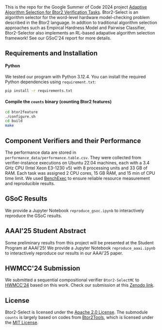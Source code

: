 This is the repo for the Google Summer of Code 2024 project [Adaptive Algorithm Selection for Btor2 Verification Tasks](https://summerofcode.withgoogle.com/programs/2024/projects/FGmF8gS3). Btor2-Select is an algorithm selector for the word-level hardware model-checking problem described in the Btor2 language. In addtion to traditional algorithm selection approaches such as Empircal Hardness Model and Pairwise Classifier, Btor2-Selector also implements an RL-based adapative algorithm selection framework! See our GSoC'24 report for more details. 

## Requirements and Installation

#### Python
We tested our program with Python 3.12.4. You can install the required Python dependencies using `requirement.txt`:
```bash
pip install -r requirements.txt
```

#### Compile the `counts` binary (counting Btor2 features)
```bash
cd btor2feature
./configure.sh
cd build
make
```

## Component Verifiers and their Performance

The performance data are stored in `performance_data/performance.table.csv`. They were collected from verifier-instance executions on Ubuntu 22.04 machines, each with a 3.4 GHz CPU (Intel Xeon E3-1230 v5) with 8 processing units and 33 GB of RAM. Each task was assigned 2 CPU cores, 15 GB RAM, and 15 min of CPU time limit. We used [BenchExec](https://github.com/sosy-lab/benchexec) to ensure reliable resource measurement and reproducible results.  

## GSoC Results
We provide a Jupyter Notebook `reproduce_gsoc.ipynb` to interactively reproduce the GSoC results.

## AAAI'25 Student Abstract
Some preliminary results from this project will be presented at the Student Program at AAAI'25! We provide a Jupyter Notebook `reproduce_aaai.ipynb` to interactively reproduce our results in our AAAI'25 paper. 

## HWMCC'24 Submission
We submitted a sequential compositional verifier `Btor2-SelectMC` to [HWMCC'24](https://hwmcc.github.io/2024/) based on this work. Check our submission at this [Zenodo link](https://zenodo.org/records/13627812).

## License
Btor2-Select is licensed under the [Apache 2.0 License](https://www.apache.org/licenses/LICENSE-2.0). The submodule `counts` is largely based on codes from [Btor2Tools](https://github.com/Boolector/btor2tools), which is licensed under the [MIT License](btor2kwcount/LICENSE.txt).